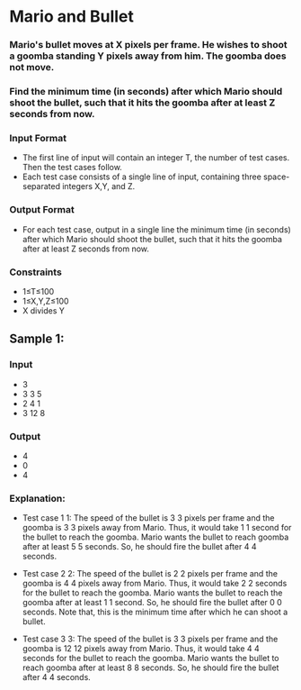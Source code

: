 # Mario and Bullet
### Mario's bullet moves at X pixels per frame. He wishes to shoot a goomba standing Y pixels away from him. The goomba does not move.

### Find the minimum time (in seconds) after which Mario should shoot the bullet, such that it hits the goomba after at least Z seconds from now.

### Input Format
- The first line of input will contain an integer T, the number of test cases. Then the test cases follow.
- Each test case consists of a single line of input, containing three space-separated integers X,Y, and Z.

### Output Format
- For each test case, output in a single line the minimum time (in seconds) after which Mario should shoot the bullet, such that it hits the goomba after at least Z seconds from now.

### Constraints
- 1≤T≤100
- 1≤X,Y,Z≤100
- X divides Y

## Sample 1:

### Input
- 3
- 3 3 5
- 2 4 1
- 3 12 8

### Output
- 4
- 0
- 4

### Explanation:
- Test case 
1
1: The speed of the bullet is 
3
3 pixels per frame and the goomba is 
3
3 pixels away from Mario. Thus, it would take 
1
1 second for the bullet to reach the goomba. Mario wants the bullet to reach goomba after at least 
5
5 seconds. So, he should fire the bullet after 
4
4 seconds.

- Test case 
2
2: The speed of the bullet is 
2
2 pixels per frame and the goomba is 
4
4 pixels away from Mario. Thus, it would take 
2
2 seconds for the bullet to reach the goomba. Mario wants the bullet to reach the goomba after at least 
1
1 second. So, he should fire the bullet after 
0
0 seconds. Note that, this is the minimum time after which he can shoot a bullet.

- Test case 
3
3: The speed of the bullet is 
3
3 pixels per frame and the goomba is 
12
12 pixels away from Mario. Thus, it would take 
4
4 seconds for the bullet to reach the goomba. Mario wants the bullet to reach goomba after at least 
8
8 seconds. So, he should fire the bullet after 
4
4 seconds.